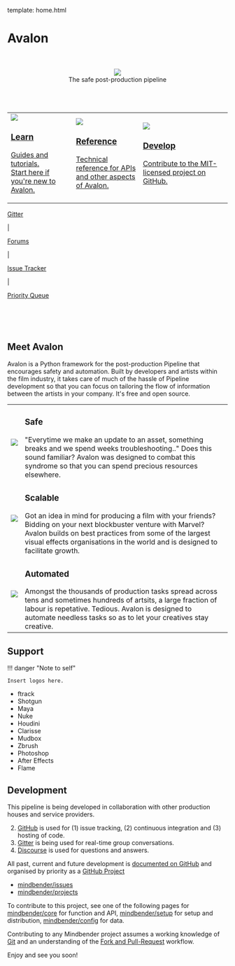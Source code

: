 template: home.html

# Avalon

<br>
<br>

<div style="text-align: center">
	<img src="https://user-images.githubusercontent.com/2152766/27349489-58285f06-55ef-11e7-9229-b89320eae405.png">
	<p style="margin: 0">The safe post-production pipeline</p>
</div>

<br>
<br>
<br>

<table id="home-table">
	<tr>
		<td>
			<a class="box" href="overview/">
				<div class="image-container">
					<img src="https://user-images.githubusercontent.com/2152766/27348772-159b0b4a-55ed-11e7-8e0e-f780fc47d0c8.png">
				</div>
				<h3>Learn</h3>
				<p>Guides and tutorials.<br>Start here if you're new to Avalon.</p>
			</a>
		</td>
		<td>
			<a class="box" href="https://mindbender-studio.github.io/core/">
				<div class="image-container">
					<img src="https://user-images.githubusercontent.com/2152766/27348723-ecc52d72-55ec-11e7-82b3-b1cc486fc423.png">
				</div>
				<h3>Reference</h3>
				<p>Technical reference for APIs<br>and other aspects of Avalon.</p>
			</a>
		</td>
		<td>
			<a class="box" href="https://github.com/mindbender-studio/core">
				<div class="image-container">
					<img src="https://user-images.githubusercontent.com/2152766/27353545-483787ae-55fc-11e7-9d7f-242b3f038ada.png">
				</div>
				<h3>Develop</h3>
				<p>Contribute to the MIT-licensed project on GitHub.</p>
			</a>
		</td>
	</tr>
</table>

<div id="home-links">
    <div>
    	<a href="https://gitter.im/getavalon" target="_blank">Gitter</a> <p>|</p>
    	<a href="http://forums.getavalon.io" target="_blank">Forums</a> <p>|</p>
    	<a href="https://github.com/mindbender-studio/core/issues" target="_blank">Issue Tracker</a> <p>|</p>
    	<a href="https://github.com/mindbender-studio/core/projects/1" target="_blank">Priority Queue</a>
    </div>
</div>

<br>
<br>
<br>
<br>

## Meet Avalon

Avalon is a Python framework for the post-production Pipeline that encourages safety and automation. Built by developers and artists within the film industry, it takes care of much of the hassle of Pipeline development so that you can focus on tailoring the flow of information between the artists in your company. It's free and open source.

<table id="home-features">
	<tr>
		<td>
			<img src="https://user-images.githubusercontent.com/2152766/27373641-0581f7b8-5661-11e7-9cbd-a92c963aa9a4.png">
		</td>
		<td>
			<h3>Safe</h3>
			"Everytime we make an update to an asset, something breaks and we spend weeks troubleshooting.." Does this sound familiar? Avalon was designed to combat this syndrome so that you can spend precious resources elsewhere.
		</td>
	</tr>
	<tr>
		<td>
			<img src="https://user-images.githubusercontent.com/2152766/27373642-0674784e-5661-11e7-9215-7a83af26bc10.png">
		</td>
		<td>
			<h3>Scalable</h3>
			Got an idea in mind for producing a film with your friends? Bidding on your next blockbuster venture with Marvel? Avalon builds on best practices from some of the largest visual effects organisations in the world and is designed to facilitate growth.
		</td>
	</tr>
	<tr>
		<td>
			<img src="https://user-images.githubusercontent.com/2152766/27373644-0783499a-5661-11e7-96dc-7b1690aee5f1.png">
		</td>
		<td>
			<h3>Automated</h3>
			Amongst the thousands of production tasks spread across tens and sometimes hundreds of artsits, a large fraction of labour is repetative. Tedious. Avalon is designed to automate needless tasks so as to let your creatives stay creative.
		</td>
	</tr>
</table>

## Support

!!! danger "Note to self"
  
 	Insert logos here.

- ftrack
- Shotgun
- Maya
- Nuke
- Houdini
- Clarisse
- Mudbox
- Zbrush
- Photoshop
- After Effects
- Flame

## Development

This pipeline is being developed in collaboration with other production houses and service providers.

2. [GitHub]() is used for (1) issue tracking, (2) continuous integration and (3) hosting of code.
3. [Gitter]() is being used for real-time group conversations.
1. [Discourse]() is used for questions and answers.

All past, current and future development is [documented on GitHub](https://github.com/mindbender-studio/core/issues) and organised by priority as a [GitHub Project](https://github.com/mindbender-studio/core/projects/1?fullscreen=true)

- [mindbender/issues](https://github.com/mindbender-studio/core/issues)
- [mindbender/projects](https://github.com/mindbender-studio/core/projects)

To contribute to this project, see one of the following pages for [mindbender/core](https://github.com/mindbender-studio/core) for function and API, [mindbender/setup](https://github.com/mindbender-studio/setup) for setup and distribution, [mindbender/config](https://github.com/mindbender-studio/config) for data.

Contributing to any Mindbender project assumes a working knowledge of [Git](https://git-scm.com) and an understanding of the [Fork and Pull-Request](https://guides.github.com/activities/forking/) workflow.

Enjoy and see you soon!

<br>
<br>
<br>
<br>
